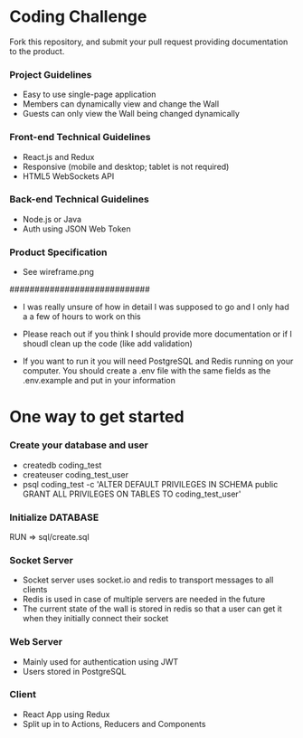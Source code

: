 # Coding Challenge
Fork this repository, and submit your pull request providing documentation to the product.

### Project Guidelines
* Easy to use single-page application
* Members can dynamically view and change the Wall
* Guests can only view the Wall being changed dynamically

### Front-end Technical Guidelines
* React.js and Redux
* Responsive (mobile and desktop; tablet is not required)
* HTML5 WebSockets API

### Back-end Technical Guidelines
* Node.js or Java
* Auth using JSON Web Token

### Product Specification
* See wireframe.png

############################

* I was really unsure of how in detail I was supposed to go and I only had a a few of hours to work on this
* Please reach out if you think I should provide more documentation or if I shoudl clean up the code (like add validation)

* If you want to run it you will need PostgreSQL and Redis running on your computer. You should create a .env file with the same fields as the .env.example and put in your information

# One way to get started

### Create your database and user
* createdb coding_test
* createuser coding_test_user
* psql coding_test -c 'ALTER DEFAULT PRIVILEGES IN SCHEMA public GRANT ALL PRIVILEGES ON TABLES TO coding_test_user'

### Initialize DATABASE
RUN => sql/create.sql

### Socket Server
* Socket server uses socket.io and redis to transport messages to all clients
* Redis is used in case of multiple servers are needed in the future
* The current state of the wall is stored in redis so that a user can get it when they initially connect their socket

### Web Server
* Mainly used for authentication using JWT
* Users stored in PostgreSQL

### Client
* React App using Redux
* Split up in to Actions, Reducers and Components

